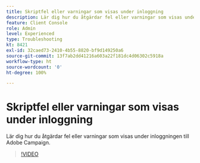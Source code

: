 ```yaml
---
title: Skriptfel eller varningar som visas under inloggning
description: Lär dig hur du åtgärdar fel eller varningar som visas under inloggningen till Adobe Campaign.
feature: Client Console
role: Admin
level: Experienced
type: Troubleshooting
kt: 8421
exl-id: 32caed73-2410-4b55-8820-bf9d149250a6
source-git-commit: 13f7ab2dd41216a603a22f181dc4d06302c5918a
workflow-type: ht
source-wordcount: '0'
ht-degree: 100%

---
```


# Skriptfel eller varningar som visas under inloggning

Lär dig hur du åtgärdar fel eller varningar som visas under inloggningen till Adobe Campaign.

>[!VIDEO](https://video.tv.adobe.com/v/335975?quality=12&learn=on)
